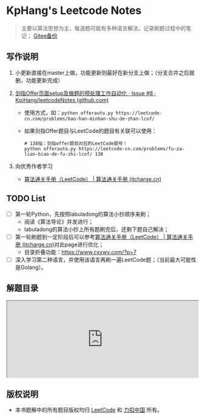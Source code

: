 # KpHang's Leetcode Notes

> 主要以算法思想为主，每道题可能有多种语言解法，记录刷题过程中的笔记；    [Gitee备份](https://gitee.com/kphang/leetcodeNotes)

## 写作说明

1. 小更新直接在master上做，功能更新则最好在新分支上做；（分支合并之后就删，功能更新完成） 

2. [剑指Offer页面setup及做题的预处理工作自动化 · Issue #8 · KpiHang/leetcodeNotes (github.com)](https://github.com/KpiHang/leetcodeNotes/issues/8)
   - 使用方式，如：`python offerauto.py https://leetcode-cn.com/problems/bao-han-minhan-shu-de-zhan-lcof/`
   
   - 如果剑指Offer题目与LeetCode的题目有关联可以使用：
   
     ```shell
     # 138指：剑指offer题目对应的LeetCode题号！
     python offerauto.py https://leetcode-cn.com/problems/fu-za-lian-biao-de-fu-zhi-lcof/ 138
     ```
   
     
   
3. 向优秀作者学习
   - [算法通关手册（LeetCode） | 算法通关手册 (itcharge.cn)](https://algo.itcharge.cn/)

## TODO List

- [ ] 第一轮Python，先按照labuladong的算法小抄顺序来刷；
  - 阅读《算法导论》并发进行；
  - labuladong的算法小抄上所有题刷完后，还剩下题自己解决；
- [ ] 第一轮刷题到一定阶段后可以参考[算法通关手册（LeetCode） | 算法通关手册 (itcharge.cn)](https://algo.itcharge.cn/)对此page进行优化；
  - 目录折叠功能：https://www.cxywy.com/?p=7
- [ ] 深入学习第二种语言，并使用该语言再刷一遍LeetCode题；（当前最大可能性是Golang）。

## 解题目录
<div style="position: relative; padding: 20% 5%;">
<iframe style="position: absolute; width: 100%; height: 100%; left: 0; top: 0;" src="https://kpihang.github.io/leetcodeNotes/#/./%E8%A7%A3%E9%A2%98%E7%9B%AE%E5%BD%95" frameborder="1" scrolling="yes"></iframe>
</div>


## 版权说明

- 本书题解中的所有题目版权均归 [LeetCode](https://leetcode.com/) 和 [力扣中国](https://leetcode-cn.com/) 所有。
